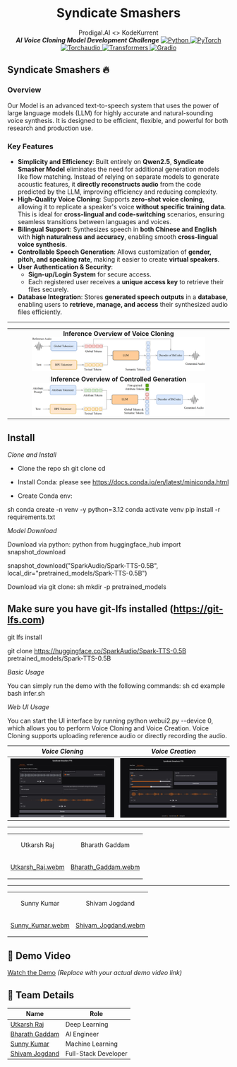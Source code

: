 <div align="center">
    <h1>
    Syndicate Smashers
    </h1>
    <p>
    Prodigal.AI <> KodeKurrent <br>
    <b><em>AI Voice Cloning Model Development Challenge</em></b>
   
 <a href="https://www.python.org/downloads/release/python-3120/">
    <img src="https://img.shields.io/badge/Python-3.12+-orange" alt="Python">
</a>
<a href="https://pypi.org/project/torch/2.5.1/">
    <img src="https://img.shields.io/badge/PyTorch-2.5+-brightgreen" alt="PyTorch">
</a>
<a href="https://pypi.org/project/torchaudio/2.5.1/">
    <img src="https://img.shields.io/badge/Torchaudio-2.5.1-blue" alt="Torchaudio">
</a>
<a href="https://pypi.org/project/transformers/4.46.2/">
    <img src="https://img.shields.io/badge/Transformers-4.46.2-purple" alt="Transformers">
</a>
<a href="https://pypi.org/project/gradio/5.18.0/">
    <img src="https://img.shields.io/badge/Gradio-5.18.0-red" alt="Gradio">
</a>

</div>


## Syndicate Smashers 🔥

### Overview

Our Model is an advanced text-to-speech system that uses the power of large language models (LLM) for highly accurate and natural-sounding voice synthesis. It is designed to be efficient, flexible, and powerful for both research and production use.

### Key Features

- **Simplicity and Efficiency**: Built entirely on **Qwen2.5**, **Syndicate Smasher Model** eliminates the need for additional generation models like flow matching. Instead of relying on separate models to generate acoustic features, it **directly reconstructs audio** from the code predicted by the LLM, improving efficiency and reducing complexity.  
- **High-Quality Voice Cloning**: Supports **zero-shot voice cloning**, allowing it to replicate a speaker's voice **without specific training data**. This is ideal for **cross-lingual and code-switching** scenarios, ensuring seamless transitions between languages and voices.  
- **Bilingual Support**: Synthesizes speech in **both Chinese and English** with **high naturalness and accuracy**, enabling smooth **cross-lingual voice synthesis**.  
- **Controllable Speech Generation**: Allows customization of **gender, pitch, and speaking rate**, making it easier to create **virtual speakers**.  
- **User Authentication & Security**:  
  - **Sign-up/Login System** for secure access.  
  - Each registered user receives a **unique access key** to retrieve their files securely.  
- **Database Integration**: Stores **generated speech outputs** in a **database**, enabling users to **retrieve, manage, and access** their synthesized audio files efficiently.  



---

<table align="center">
  <tr>
    <td align="center"><b>Inference Overview of Voice Cloning</b><br><img src="figures/infer_voice_cloning.png" width="80%" /></td>
  </tr>
  <tr>
    <td align="center"><b>Inference Overview of Controlled Generation</b><br><img src="figures/infer_control.png" width="80%" /></td>
  </tr>
</table>


## Install
*Clone and Install*

- Clone the repo
 sh
git clone 
cd 


- Install Conda: please see https://docs.conda.io/en/latest/miniconda.html
- Create Conda env:

 sh
conda create -n venv -y python=3.12
conda activate venv
pip install -r requirements.txt



*Model Download*

Download via python:
python
from huggingface_hub import snapshot_download

snapshot_download("SparkAudio/Spark-TTS-0.5B", local_dir="pretrained_models/Spark-TTS-0.5B")


Download via git clone:
sh
mkdir -p pretrained_models

## Make sure you have git-lfs installed (https://git-lfs.com)
git lfs install

git clone https://huggingface.co/SparkAudio/Spark-TTS-0.5B pretrained_models/Spark-TTS-0.5B


*Basic Usage*

You can simply run the demo with the following commands:
 sh
cd example
bash infer.sh



*Web UI Usage*

You can start the UI interface by running python webui2.py --device 0, which allows you to perform Voice Cloning and Voice Creation. Voice Cloning supports uploading reference audio or directly recording the audio.


| *Voice Cloning* | *Voice Creation* |
|:-------------------:|:-------------------:|
| ![Image 1](figures/gradio.jpeg) | ![Image 2](figures/gradio_control.jpeg) |


---

<table>
<tr>
<td align="center">
    
Utkarsh Raj
</td>
<td align="center">
    
Bharath Gaddam
</td>
</tr>

<tr>
<td align="center">
    
[Utkarsh_Raj.webm](#)  <!-- Replace # with actual file link -->
</td>
<td align="center">
    
[Bharath_Gaddam.webm](#)  <!-- Replace # with actual file link -->
</td>
</tr>
</table>

---

<table>
<tr>
<td align="center">
    
Sunny Kumar
</td>
<td align="center">
    
Shivam Jogdand
</td>
</tr>

<tr>
<td align="center">

[Sunny_Kumar.webm](#)  <!-- Replace # with actual file link -->

</td>
<td align="center">
    
[Shivam_Jogdand.webm](#)  <!-- Replace # with actual file link -->

</td>
</tr>
</table>



## 🎥 Demo Video  
[Watch the Demo](#) *(Replace with your actual demo video link)*  

## 👥 Team Details  

| Name            | Role                  |
|----------------|-----------------------|
| [Utkarsh Raj](https://github.com/username1) | Deep Learning         |
| [Bharath Gaddam](https://github.com/username2) | AI Engineer         |
| [Sunny Kumar](https://github.com/username3) | Machine Learning     |
| [Shivam Jogdand](https://github.com/username4) | Full-Stack Developer |